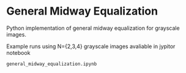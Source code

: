 # General Midway Equalization

Python implementation of general midway equalization for grayscale images.

Example runs using N={2,3,4} grayscale images avaliable in jypitor notebook

`general_midway_equalization.ipynb`
